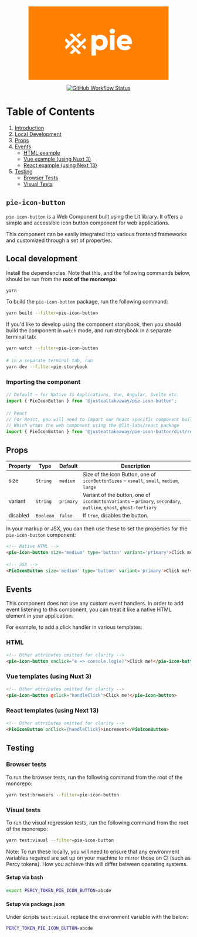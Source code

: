 <p align="center">
  <img align="center" src="../../../readme_image.png" height="200" alt="">
</p>

<p align="center">
  <a href="https://www.npmjs.com/@justeattakeaway/pie-icon-button">
    <img alt="GitHub Workflow Status" src="https://img.shields.io/npm/v/@justeattakeaway/pie-icon-button.svg">
  </a>
</p>

# Table of Contents

1. [Introduction](#pie-icon-button)
2. [Local Development](#local-development)
3. [Props](#props)
4. [Events](#events)
   - [HTML example](#html)
   - [Vue example (using Nuxt 3)](#vue-templates-using-nuxt-3)
   - [React example (using Next 13)](#react-templates-using-next-13)
5. [Testing](#testing)
   - [Browser Tests](#browser-tests)
   - [Visual Tests](#visual-tests)


## `pie-icon-button`

`pie-icon-button` is a Web Component built using the Lit library. It offers a simple and accessible icon button component for web applications.

This component can be easily integrated into various frontend frameworks and customized through a set of properties.

## Local development

Install the dependencies. Note that this, and the following commands below, should be run from the **root of the monorepo**:

```bash
yarn
```

To build the `pie-icon-button` package, run the following command:

```bash
yarn build --filter=pie-icon-button
```

If you'd like to develop using the component storybook, then you should build the component in `watch` mode, and run storybook in a separate terminal tab:


```bash
yarn watch --filter=pie-icon-button

# in a separate terminal tab, run
yarn dev --filter=pie-storybook
```


### Importing the component

```js
// Default – for Native JS Applications, Vue, Angular, Svelte etc.
import { PieIconButton } from '@justeattakeaway/pie-icon-button';

// React
// For React, you will need to import our React specific component build
// Which wraps the web component using the @lit-labs/react package
import { PieIconButton } from '@justeattakeaway/pie-icon-button/dist/react';
```


## Props

| Property    | Type      | Default         | Description                                                                                                       |
|-------------|-----------|-----------------|-------------------------------------------------------------------------------------------------------------------|
| size        | `String`  | `medium`        | Size of the Icon Button, one of `iconButtonSizes` – `xsmall`, `small`, `medium`, `large`                          |
| variant     | `String`  | `primary`       | Variant of the button, one of `iconButtonVariants` – `primary`, `secondary`, `outline`, `ghost`, `ghost-tertiary` |
| disabled    | `Boolean` | `false`         | If `true`, disables the button.                                                                                   |

In your markup or JSX, you can then use these to set the properties for the `pie-icon-button` component:

```html
<!-- Native HTML -->
<pie-icon-button size='medium' type='button' variant='primary'>Click me!</pie-icon-button>

<!-- JSX -->
<PieIconButton size='medium' type='button' variant='primary'>Click me!</PieIconButton>
```

## Events

This component does not use any custom event handlers. In order to add event listening to this component, you can treat it like a native HTML element in your application.

For example, to add a click handler in various templates:


### HTML

```html
<!-- Other attributes omitted for clarity -->
<pie-icon-button onclick="e => console.log(e)">Click me!</pie-icon-button>
```

### Vue templates (using Nuxt 3)

```html
<!-- Other attributes omitted for clarity -->
<pie-icon-button @click="handleClick">Click me!</pie-icon-button>
```

### React templates (using Next 13)

```html
<!-- Other attributes omitted for clarity -->
<PieIconButton onClick={handleClick}>increment</PieIconButton>

```


## Testing

### Browser tests

To run the browser tests, run the following command from the root of the monorepo:

```bash
yarn test:browsers --filter=pie-icon-button
```

### Visual tests

To run the visual regression tests, run the following command from the root of the monorepo:

```bash
yarn test:visual --filter=pie-icon-button
```

Note: To run these locally, you will need to ensure that any environment variables required are set up on your machine to mirror those on CI (such as Percy tokens). How you achieve this will differ between operating systems.

#### Setup via bash

```bash
export PERCY_TOKEN_PIE_ICON_BUTTON=abcde
```

#### Setup via package.json

Under scripts `test:visual` replace the environment variable with the below:

```bash
PERCY_TOKEN_PIE_ICON_BUTTON=abcde
```
